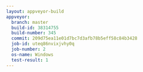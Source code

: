 ```yaml
---
layout: appveyor-build
appveyor:
  branch: master
  build-id: 38314755
  build-number: 345
  commit: 209d75ea11e01d7bc7d3afb78b5eff58c84b3428
  job-id: uteq86nvixjvhy0q
  job-number: 2
  os-name: Windows
  test-result: 1
---
```

